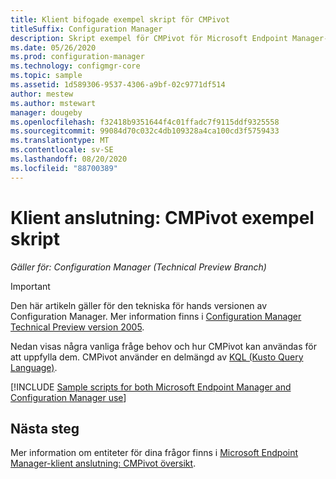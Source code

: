 ```yaml
---
title: Klient bifogade exempel skript för CMPivot
titleSuffix: Configuration Manager
description: Skript exempel för CMPivot för Microsoft Endpoint Manager-klient anslutna enheter.
ms.date: 05/26/2020
ms.prod: configuration-manager
ms.technology: configmgr-core
ms.topic: sample
ms.assetid: 1d589306-9537-4306-a9bf-02c9771df514
author: mestew
ms.author: mstewart
manager: dougeby
ms.openlocfilehash: f32418b9351644f4c01ffadc7f9115ddf9325558
ms.sourcegitcommit: 99084d70c032c4db109328a4ca100cd3f5759433
ms.translationtype: MT
ms.contentlocale: sv-SE
ms.lasthandoff: 08/20/2020
ms.locfileid: "88700389"
---
```

# <a name="tenant-attach-cmpivot-sample-scripts"></a>Klient anslutning: CMPivot exempel skript
<!---->
*Gäller för: Configuration Manager (Technical Preview Branch)*

> [!Important]
> Den här artikeln gäller för den tekniska för hands versionen av Configuration Manager. Mer information finns i [Configuration Manager Technical Preview version 2005](../core/get-started/2020/technical-preview-2005.md#bkmk_cmpivot).

Nedan visas några vanliga fråge behov och hur CMPivot kan användas för att uppfylla dem. CMPivot använder en delmängd av [KQL (Kusto Query Language)](/azure/kusto/query/).

[!INCLUDE [Sample scripts for both Microsoft Endpoint Manager and Configuration Manager use](../core/servers/manage/includes/cmpivot-samples-shared.md)]

## <a name="next-steps"></a>Nästa steg

Mer information om entiteter för dina frågor finns i [Microsoft Endpoint Manager-klient anslutning: CMPivot översikt](cmpivot-overview-attached.md).